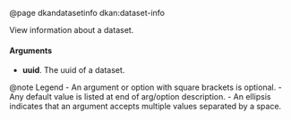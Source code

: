@page dkandatasetinfo dkan:dataset-info

View information about a dataset.

#### Arguments

- **uuid**. The uuid of a dataset.


@note <i class="fas fa-fire" style="color: #42b983"></i> Legend
    - An argument or option with square brackets is optional.
    - Any default value is listed at end of arg/option description.
    - An ellipsis indicates that an argument accepts multiple values separated by a space.
